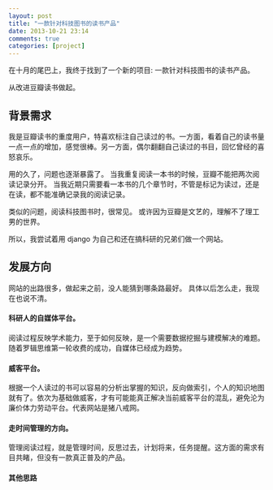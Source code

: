 ```yaml
---
layout: post
title: "一款针对科技图书的读书产品"
date: 2013-10-21 23:14
comments: true
categories: [project]
---
```


在十月的尾巴上，我终于找到了一个新的项目: 一款针对科技图书的读书产品。

从改进豆瓣读书做起。

<!--more-->

背景需求
--------

我是豆瓣读书的重度用户，特喜欢标注自己读过的书。一方面，看着自己的读书量一点一点的增加，感觉很棒。另一方面，偶尔翻翻自己读过的书目，回忆曾经的喜怒哀乐。

用的久了，问题也逐渐暴露了。
当我重复阅读一本书的时候，豆瓣不能把两次阅读记录分开。
当我近期只需要看一本书的几个章节时，不管是标记为读过，还是在读，都不能准确记录我的阅读记录。

类似的问题，阅读科技图书时，很常见。
或许因为豆瓣是文艺的，理解不了理工男的世界。

所以，我尝试着用 django 为自己和还在搞科研的兄弟们做一个网站。

发展方向
--------

网站的出路很多，做起来之前，没人能猜到哪条路最好。
具体以后怎么走，我现在也说不清。

#### 科研人的自媒体平台。

阅读过程反映学术能力，至于如何反映，是一个需要数据挖掘与建模解决的难题。随着罗辑思维第一轮收费的成功，自媒体已经成为趋势。

#### 威客平台。

根据一个人读过的书可以容易的分析出掌握的知识，反向做索引，个人的知识地图就有了。依次为基础做威客，才有可能能真正解决当前威客平台的混乱，避免沦为廉价体力劳动平台。代表网站是猪八戒网。

#### 走时间管理的方向。

管理阅读过程，就是管理时间，反思过去，计划将来，任务提醒。这方面的需求有目共睹，但没有一款真正普及的产品。

#### 其他思路
